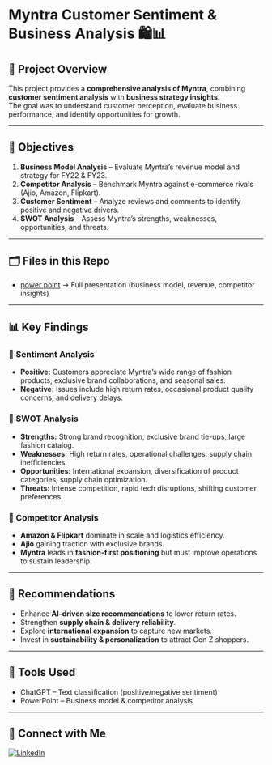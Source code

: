 # Myntra Customer Sentiment & Business Analysis 🛍️📊

## 📌 Project Overview
This project provides a **comprehensive analysis of Myntra**, combining **customer sentiment analysis** with **business strategy insights**.  
The goal was to understand customer perception, evaluate business performance, and identify opportunities for growth.  

---

## 🎯 Objectives
1. **Business Model Analysis** – Evaluate Myntra’s revenue model and strategy for FY22 & FY23.  
2. **Competitor Analysis** – Benchmark Myntra against e-commerce rivals (Ajio, Amazon, Flipkart).  
3. **Customer Sentiment** – Analyze reviews and comments to identify positive and negative drivers.  
4. **SWOT Analysis** – Assess Myntra’s strengths, weaknesses, opportunities, and threats.  

---

## 🗂 Files in this Repo
- [power point](https://github.com/suryapraakash/Myntra-Analysis/blob/main/powerpoint/MYNTRA%20ANALYSIS.pptx) → Full presentation (business model, revenue, competitor insights)  


---

## 📊 Key Findings

### 🔹 Sentiment Analysis
- **Positive:** Customers appreciate Myntra’s wide range of fashion products, exclusive brand collaborations, and seasonal sales.  
- **Negative:** Issues include high return rates, occasional product quality concerns, and delivery delays.  

### 🔹 SWOT Analysis
- **Strengths:** Strong brand recognition, exclusive brand tie-ups, large fashion catalog.  
- **Weaknesses:** High return rates, operational challenges, supply chain inefficiencies.  
- **Opportunities:** International expansion, diversification of product categories, supply chain optimization.  
- **Threats:** Intense competition, rapid tech disruptions, shifting customer preferences.  

### 🔹 Competitor Analysis
- **Amazon & Flipkart** dominate in scale and logistics efficiency.  
- **Ajio** gaining traction with exclusive brands.  
- **Myntra** leads in **fashion-first positioning** but must improve operations to sustain leadership.  

---

## 🚀 Recommendations
- Enhance **AI-driven size recommendations** to lower return rates.  
- Strengthen **supply chain & delivery reliability**.  
- Explore **international expansion** to capture new markets.  
- Invest in **sustainability & personalization** to attract Gen Z shoppers.  

---

## 🔧 Tools Used
- ChatGPT – Text classification (positive/negative sentiment)  
- PowerPoint – Business model & competitor analysis  



---

## 🔗 Connect with Me
[![LinkedIn](https://img.shields.io/badge/LinkedIn-Connect-blue?style=for-the-badge&logo=linkedin)](https://www.linkedin.com/in/YOUR-LINKEDIN-USERNAME/)

